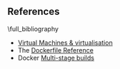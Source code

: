 ## References

\full_bibliography

* [Virtual Machines & virtualisation](https://www.hpe.com/uk/en/what-is/virtual-machine.html)   
* The [Dockerfile Reference](https://docs.docker.com/reference/dockerfile/ )    
* Docker [Multi-stage builds](https://docs.docker.com/build/building/multi-stage/)   
